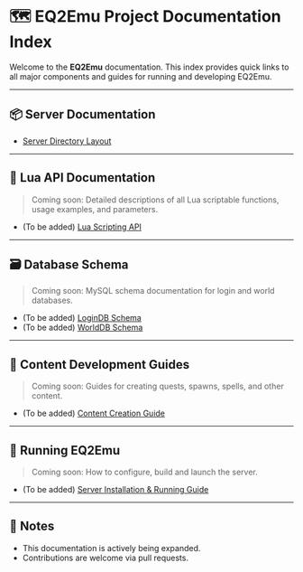 # 🗺️ EQ2Emu Project Documentation Index

Welcome to the **EQ2Emu** documentation. This index provides quick links to all major components and guides for running and developing EQ2Emu.

---

## 📦 Server Documentation

- [Server Directory Layout](./server/server_readme.md)

---

## 📜 Lua API Documentation

> Coming soon: Detailed descriptions of all Lua scriptable functions, usage examples, and parameters.

- (To be added) [Lua Scripting API](./docs/lua_api.md)

---

## 🗃️ Database Schema

> Coming soon: MySQL schema documentation for login and world databases.

- (To be added) [LoginDB Schema](./docs/logindb_schema.md)
- (To be added) [WorldDB Schema](./docs/worlddb_schema.md)

---

## 🧹 Content Development Guides

> Coming soon: Guides for creating quests, spawns, spells, and other content.

- (To be added) [Content Creation Guide](./docs/content_creation.md)

---

## 🚀 Running EQ2Emu

> Coming soon: How to configure, build and launch the server.

- (To be added) [Server Installation & Running Guide](./docs/installation.md)

---

## 📌 Notes

- This documentation is actively being expanded.
- Contributions are welcome via pull requests.

